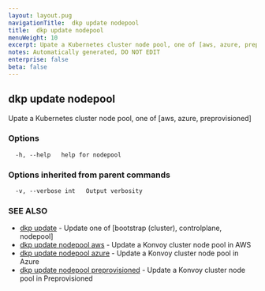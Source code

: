 ```yaml
---
layout: layout.pug
navigationTitle:  dkp update nodepool
title:  dkp update nodepool
menuWeight: 10
excerpt: Upate a Kubernetes cluster node pool, one of [aws, azure, preprovisioned]
notes: Automatically generated, DO NOT EDIT
enterprise: false
beta: false
---
```

<!-- vale off -->
<!-- markdownlint-disable -->

## dkp update nodepool

Upate a Kubernetes cluster node pool, one of [aws, azure, preprovisioned]

### Options

```
  -h, --help   help for nodepool
```

### Options inherited from parent commands

```
  -v, --verbose int   Output verbosity
```

### SEE ALSO

* [dkp update](/dkp/kommander/2.2/cli/dkp/update/)	 - Update one of [bootstrap (cluster), controlplane, nodepool]
* [dkp update nodepool aws](/dkp/kommander/2.2/cli/dkp/update/nodepool/aws/)	 - Update a Konvoy cluster node pool in AWS
* [dkp update nodepool azure](/dkp/kommander/2.2/cli/dkp/update/nodepool/azure/)	 - Update a Konvoy cluster node pool in Azure
* [dkp update nodepool preprovisioned](/dkp/kommander/2.2/cli/dkp/update/nodepool/preprovisioned/)	 - Update a Konvoy cluster node pool in Preprovisioned

